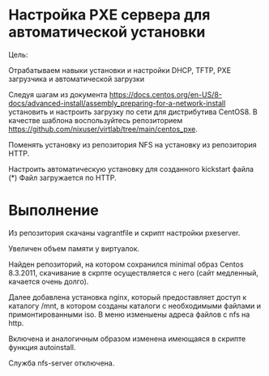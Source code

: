# Настройка PXE сервера для автоматической установки

Цель:

Отрабатываем навыки установки и настройки DHCP, TFTP, PXE загрузчика и автоматической загрузки

Следуя шагам из документа https://docs.centos.org/en-US/8-docs/advanced-install/assembly_preparing-for-a-network-install установить и настроить загрузку по сети для дистрибутива CentOS8. В качестве шаблона воспользуйтесь репозиторием https://github.com/nixuser/virtlab/tree/main/centos_pxe.

Поменять установку из репозитория NFS на установку из репозитория HTTP.

Настроить автоматическую установку для созданного kickstart файла (*) Файл загружается по HTTP.

# Выполнение

Из репозитория скачаны vagrantfile и скрипт настройки pxeserver.

Увеличен объем памяти у виртуалок.

Найден репозиторий, на котором сохранился minimal образ Centos 8.3.2011, скачивание в скрпте осуществляется с него (сайт медленный, качается очень долго).

Далее добавлена установка nginx, который предоставляет доступ к каталогу /mnt, в котором созданы каталоги с необходимыми файлами и примонтированными iso.
В меню изменыены адреса файлов с nfs на http.

Включена и аналогичным образом изменена имеющаяся в скрипте функция autoinstall.

Служба nfs-server отключена.

